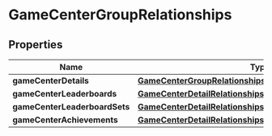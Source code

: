 

# GameCenterGroupRelationships


## Properties

| Name | Type | Description | Notes |
|------------ | ------------- | ------------- | -------------|
|**gameCenterDetails** | [**GameCenterGroupRelationshipsGameCenterDetails**](GameCenterGroupRelationshipsGameCenterDetails.md) |  |  [optional] |
|**gameCenterLeaderboards** | [**GameCenterDetailRelationshipsGameCenterLeaderboards**](GameCenterDetailRelationshipsGameCenterLeaderboards.md) |  |  [optional] |
|**gameCenterLeaderboardSets** | [**GameCenterDetailRelationshipsGameCenterLeaderboardSets**](GameCenterDetailRelationshipsGameCenterLeaderboardSets.md) |  |  [optional] |
|**gameCenterAchievements** | [**GameCenterDetailRelationshipsGameCenterAchievements**](GameCenterDetailRelationshipsGameCenterAchievements.md) |  |  [optional] |



